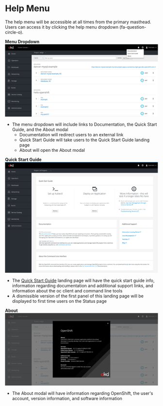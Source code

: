 # Help Menu

The help menu will be accessible at all times from the primary masthead. Users can access it by clicking the help menu dropdown (fa-question-circle-o).

**Menu Dropdown**
![menu](img/menu.png)

* The menu dropdown will include links to Documentation, the Quick Start Guide, and the About modal
  * Documentation will redirect users to an external link
  * Quick Start Guide will take users to the Quick Start Guide landing page
  * About will open the About modal

**Quick Start Guide**
![Quick Start Guide](img/quick-start-guide.png)

* The [Quick Start Guide](../quick-start-guide/quick-start-guide.md) landing page will have the quick start guide info, information regarding documentation and additional support links, and information about the oc client and command line tools
* A dismissible version of the first panel of this landing page will be displayed to first time users on the Status page

**About**
![About](img/about-modal.png)

* The About modal will have information regarding OpenShift, the user's account, version information, and software information
